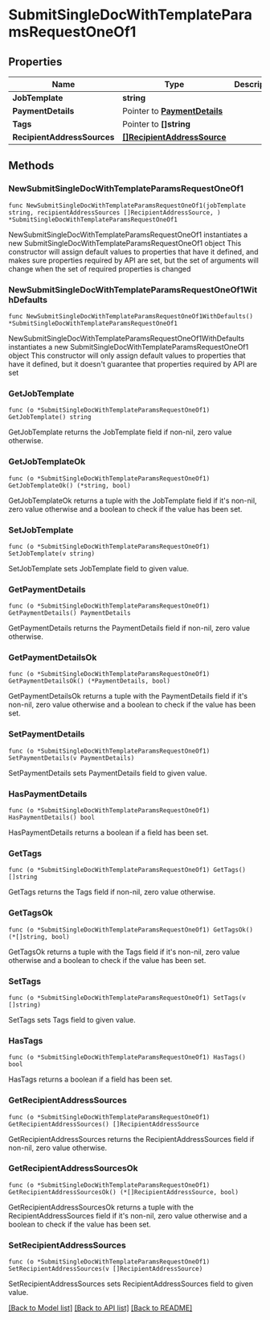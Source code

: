 # SubmitSingleDocWithTemplateParamsRequestOneOf1

## Properties

Name | Type | Description | Notes
------------ | ------------- | ------------- | -------------
**JobTemplate** | **string** |  | 
**PaymentDetails** | Pointer to [**PaymentDetails**](PaymentDetails.md) |  | [optional] 
**Tags** | Pointer to **[]string** |  | [optional] 
**RecipientAddressSources** | [**[]RecipientAddressSource**](RecipientAddressSource.md) |  | 

## Methods

### NewSubmitSingleDocWithTemplateParamsRequestOneOf1

`func NewSubmitSingleDocWithTemplateParamsRequestOneOf1(jobTemplate string, recipientAddressSources []RecipientAddressSource, ) *SubmitSingleDocWithTemplateParamsRequestOneOf1`

NewSubmitSingleDocWithTemplateParamsRequestOneOf1 instantiates a new SubmitSingleDocWithTemplateParamsRequestOneOf1 object
This constructor will assign default values to properties that have it defined,
and makes sure properties required by API are set, but the set of arguments
will change when the set of required properties is changed

### NewSubmitSingleDocWithTemplateParamsRequestOneOf1WithDefaults

`func NewSubmitSingleDocWithTemplateParamsRequestOneOf1WithDefaults() *SubmitSingleDocWithTemplateParamsRequestOneOf1`

NewSubmitSingleDocWithTemplateParamsRequestOneOf1WithDefaults instantiates a new SubmitSingleDocWithTemplateParamsRequestOneOf1 object
This constructor will only assign default values to properties that have it defined,
but it doesn't guarantee that properties required by API are set

### GetJobTemplate

`func (o *SubmitSingleDocWithTemplateParamsRequestOneOf1) GetJobTemplate() string`

GetJobTemplate returns the JobTemplate field if non-nil, zero value otherwise.

### GetJobTemplateOk

`func (o *SubmitSingleDocWithTemplateParamsRequestOneOf1) GetJobTemplateOk() (*string, bool)`

GetJobTemplateOk returns a tuple with the JobTemplate field if it's non-nil, zero value otherwise
and a boolean to check if the value has been set.

### SetJobTemplate

`func (o *SubmitSingleDocWithTemplateParamsRequestOneOf1) SetJobTemplate(v string)`

SetJobTemplate sets JobTemplate field to given value.


### GetPaymentDetails

`func (o *SubmitSingleDocWithTemplateParamsRequestOneOf1) GetPaymentDetails() PaymentDetails`

GetPaymentDetails returns the PaymentDetails field if non-nil, zero value otherwise.

### GetPaymentDetailsOk

`func (o *SubmitSingleDocWithTemplateParamsRequestOneOf1) GetPaymentDetailsOk() (*PaymentDetails, bool)`

GetPaymentDetailsOk returns a tuple with the PaymentDetails field if it's non-nil, zero value otherwise
and a boolean to check if the value has been set.

### SetPaymentDetails

`func (o *SubmitSingleDocWithTemplateParamsRequestOneOf1) SetPaymentDetails(v PaymentDetails)`

SetPaymentDetails sets PaymentDetails field to given value.

### HasPaymentDetails

`func (o *SubmitSingleDocWithTemplateParamsRequestOneOf1) HasPaymentDetails() bool`

HasPaymentDetails returns a boolean if a field has been set.

### GetTags

`func (o *SubmitSingleDocWithTemplateParamsRequestOneOf1) GetTags() []string`

GetTags returns the Tags field if non-nil, zero value otherwise.

### GetTagsOk

`func (o *SubmitSingleDocWithTemplateParamsRequestOneOf1) GetTagsOk() (*[]string, bool)`

GetTagsOk returns a tuple with the Tags field if it's non-nil, zero value otherwise
and a boolean to check if the value has been set.

### SetTags

`func (o *SubmitSingleDocWithTemplateParamsRequestOneOf1) SetTags(v []string)`

SetTags sets Tags field to given value.

### HasTags

`func (o *SubmitSingleDocWithTemplateParamsRequestOneOf1) HasTags() bool`

HasTags returns a boolean if a field has been set.

### GetRecipientAddressSources

`func (o *SubmitSingleDocWithTemplateParamsRequestOneOf1) GetRecipientAddressSources() []RecipientAddressSource`

GetRecipientAddressSources returns the RecipientAddressSources field if non-nil, zero value otherwise.

### GetRecipientAddressSourcesOk

`func (o *SubmitSingleDocWithTemplateParamsRequestOneOf1) GetRecipientAddressSourcesOk() (*[]RecipientAddressSource, bool)`

GetRecipientAddressSourcesOk returns a tuple with the RecipientAddressSources field if it's non-nil, zero value otherwise
and a boolean to check if the value has been set.

### SetRecipientAddressSources

`func (o *SubmitSingleDocWithTemplateParamsRequestOneOf1) SetRecipientAddressSources(v []RecipientAddressSource)`

SetRecipientAddressSources sets RecipientAddressSources field to given value.



[[Back to Model list]](../README.md#documentation-for-models) [[Back to API list]](../README.md#documentation-for-api-endpoints) [[Back to README]](../README.md)


